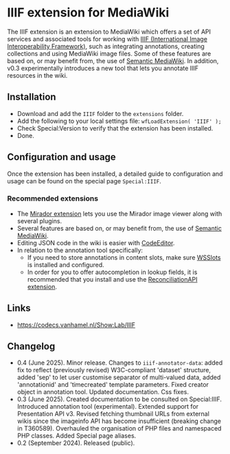 # IIIF extension for MediaWiki

The IIIF extension is an extension to MediaWiki which offers a set of API services and associated tools for working with [IIIF (International Image Interoperability Framework)](https://iiif.io/), such as integrating annotations, creating collections and using MediaWiki image files. Some of these features are based on, or may benefit from, the use of [Semantic MediaWiki](https://https://www.semantic-mediawiki.org). In addition, v0.3 experimentally introduces a new tool that lets you annotate IIIF resources in the wiki.

## Installation
- Download and add the `IIIF` folder to the `extensions` folder.
- Add the following to your local settings file:
`wfLoadExtension( 'IIIF' );`
- Check Special:Version to verify that the extension has been installed.
- Done.

## Configuration and usage
Once the extension has been installed, a detailed guide to configuration and usage can be found on the special page `Special:IIIF`.

### Recommended extensions
- The [Mirador extension](https://github.com/a-g-van-hamel-foundation/Mirador) lets you use the Mirador image viewer along with several plugins.
- Several features are based on, or may benefit from, the use of [Semantic MediaWiki](https://www.semantic-mediawiki.org).
- Editing JSON code in the wiki is easier with [CodeEditor](https://www.mediawiki.org/wiki/Extension:CodeEditor).
- In relation to the annotation tool specifically:
    - If you need to store annotations in content slots, make sure [WSSlots](https://github.com/Open-CSP/WSSlots) is installed and configured.
    - In order for you to offer autocompletion in lookup fields, it is recommended that you install and use the [ReconciliationAPI extension](https://github.com/a-g-van-hamel-foundation/ReconciliationAPI).

## Links
- https://codecs.vanhamel.nl/Show:Lab/IIIF

## Changelog
- 0.4 (June 2025). Minor release. Changes to `iiif-annotator-data`: added fix to reflect (previously revised) W3C-compliant 'dataset' structure, added 'sep' to let user customise separator of multi-valued data, added 'annotationid' and 'timecreated' template parameters. Fixed creator object in annotation tool. Updated documentation. Css fixes.
- 0.3 (June 2025). Created documentation to be consulted on Special:IIIF. Introduced annotation tool (experimental). Extended support for Presentation API v3. Revised fetching thumbnail URLs from external wikis since the imageinfo API has become insufficient (breaking change in T360589). Overhauled the organisation of PHP files and namespaced PHP classes. Added Special page aliases.
- 0.2 (September 2024). Released (public).
